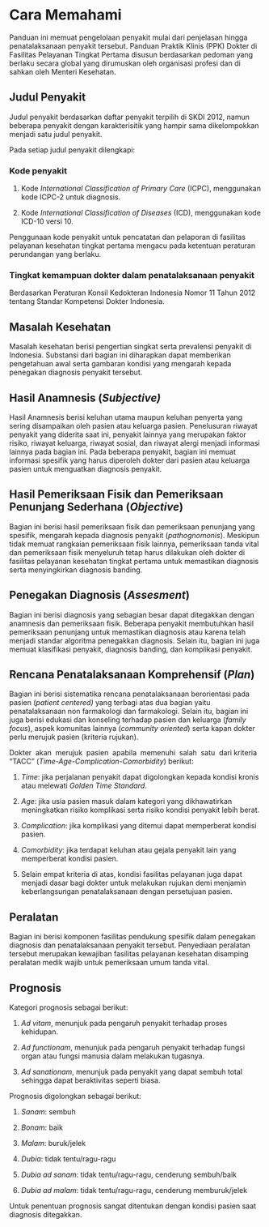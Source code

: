 # Cara Memahami

Panduan ini memuat pengelolaan penyakit mulai dari penjelasan hingga penatalaksanaan penyakit tersebut. Panduan Praktik Klinis (PPK) Dokter di Fasilitas Pelayanan Tingkat Pertama disusun berdasarkan pedoman yang berlaku secara global yang dirumuskan oleh organisasi profesi dan di sahkan oleh Menteri Kesehatan.

## Judul Penyakit

Judul penyakit berdasarkan daftar penyakit terpilih di SKDI 2012, namun beberapa penyakit dengan karakterisitik yang hampir sama dikelompokkan menjadi satu judul penyakit.

Pada setiap judul penyakit dilengkapi:

### Kode penyakit

1) Kode _International Classification of Primary Care_ (ICPC), menggunakan kode ICPC-2 untuk diagnosis.

2) Kode _International Classification of Diseases_ (ICD), menggunakan kode ICD-10 versi 10.

Penggunaan kode penyakit untuk pencatatan dan pelaporan di fasilitas pelayanan kesehatan tingkat pertama mengacu pada ketentuan peraturan perundangan yang berlaku.

### Tingkat kemampuan dokter dalam penatalaksanaan penyakit 
Berdasarkan Peraturan Konsil Kedokteran Indonesia Nomor 11 Tahun 2012 tentang Standar Kompetensi Dokter Indonesia.

## Masalah Kesehatan

Masalah kesehatan berisi pengertian singkat serta prevalensi penyakit di Indonesia. Substansi dari bagian ini diharapkan dapat memberikan pengetahuan awal serta gambaran kondisi yang mengarah kepada penegakan diagnosis penyakit tersebut.

## Hasil Anamnesis (_Subjective)_

Hasil Anamnesis berisi keluhan utama maupun keluhan penyerta yang sering disampaikan oleh pasien atau keluarga pasien. Penelusuran riwayat penyakit yang diderita saat ini, penyakit lainnya yang merupakan faktor risiko, riwayat keluarga, riwayat sosial, dan riwayat alergi menjadi informasi lainnya pada bagian ini. Pada beberapa penyakit, bagian ini memuat informasi spesifik yang harus diperoleh dokter dari pasien atau keluarga pasien untuk menguatkan diagnosis penyakit.

## Hasil Pemeriksaan Fisik dan Pemeriksaan Penunjang Sederhana (_Objective_)

Bagian ini berisi hasil pemeriksaan fisik dan pemeriksaan penunjang yang spesifik, mengarah kepada diagnosis penyakit (_pathognomonis_). Meskipun tidak memuat rangkaian pemeriksaan fisik lainnya, pemeriksaan tanda vital dan pemeriksaan fisik menyeluruh tetap harus dilakukan oleh dokter di fasilitas pelayanan kesehatan tingkat pertama untuk memastikan diagnosis serta menyingkirkan diagnosis banding.

## Penegakan Diagnosis (_Assesment_)

Bagian ini berisi diagnosis yang sebagian besar dapat ditegakkan dengan anamnesis dan pemeriksaan fisik. Beberapa penyakit membutuhkan hasil pemeriksaan penunjang untuk memastikan diagnosis atau karena telah menjadi standar algoritma penegakkan diagnosis. Selain itu, bagian ini juga memuat klasifikasi penyakit, diagnosis banding, dan komplikasi penyakit.

## Rencana Penatalaksanaan Komprehensif (_Plan_)

Bagian ini berisi sistematika rencana penatalaksanaan berorientasi pada pasien (_patient centered)_ yang terbagi atas dua bagian yaitu penatalaksanaan non farmakologi dan farmakologi. Selain itu, bagian ini juga berisi edukasi dan konseling terhadap pasien dan keluarga (_family focus_), aspek komunitas lainnya (_community oriented_) serta kapan dokter perlu merujuk pasien (kriteria rujukan).

Dokter  akan  merujuk  pasien  apabila  memenuhi  salah  satu  dari kriteria “TACC” (_Time-Age-Complication-Comorbidity_) berikut:

1. _Time_: jika perjalanan penyakit dapat digolongkan kepada kondisi kronis atau melewati _Golden Time Standard_.

2. _Age_: jika usia pasien masuk dalam kategori yang dikhawatirkan meningkatkan risiko komplikasi serta risiko kondisi penyakit lebih berat.

3. _Complication_: jika komplikasi yang ditemui dapat memperberat kondisi pasien.

4. _Comorbidity_: jika terdapat keluhan atau gejala penyakit lain yang memperberat kondisi pasien.

5. Selain empat kriteria di atas, kondisi fasilitas pelayanan juga dapat menjadi dasar bagi dokter untuk melakukan rujukan demi menjamin keberlangsungan penatalaksanaan dengan persetujuan pasien.

## Peralatan

Bagian ini berisi komponen fasilitas pendukung spesifik dalam penegakan diagnosis dan penatalaksanaan penyakit tersebut. Penyediaan peralatan tersebut merupakan kewajiban fasilitas pelayanan kesehatan disamping peralatan medik wajib untuk pemeriksaan umum tanda vital.

## Prognosis

Kategori prognosis sebagai berikut:

1. _Ad vitam_, menunjuk pada pengaruh penyakit terhadap proses kehidupan.

2. _Ad functionam_, menunjuk pada pengaruh penyakit terhadap fungsi organ atau fungsi manusia dalam melakukan tugasnya.

3. _Ad sanationam_, menunjuk pada penyakit yang dapat sembuh total sehingga dapat beraktivitas seperti biasa.

Prognosis digolongkan sebagai berikut:

1. _Sanam_: sembuh

2. _Bonam_: baik

3. _Malam_: buruk/jelek

4. _Dubia_: tidak tentu/ragu-ragu

5. _Dubia_ _ad sanam_: tidak tentu/ragu-ragu, cenderung sembuh/baik

6. _Dubia_ _ad malam_: tidak tentu/ragu-ragu, cenderung memburuk/jelek

Untuk penentuan prognosis sangat ditentukan dengan kondisi pasien saat diagnosis ditegakkan.

